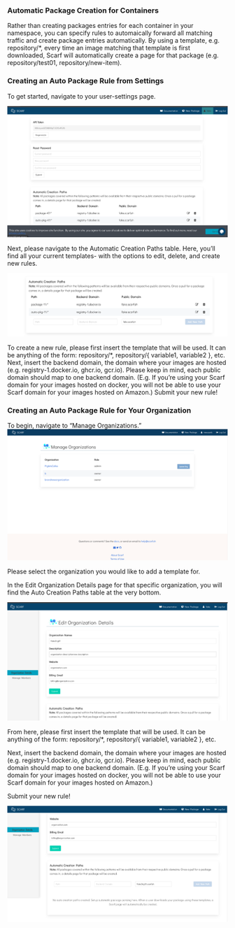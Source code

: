 
### Automatic Package Creation for Containers

Rather than creating packages entries for each container in your namespace, you can specify rules to automaically forward all matching traffic and create package entries automatically. By using a template, e.g. repository/*, every time an image matching that template is first downloaded, Scarf will automatically create a page for that package (e.g. repository/test01, repository/new-item).

### Creating an Auto Package Rule from Settings
To get started, navigate to your user-settings page.

![Image title](assets/pics/auto-creation/image5.png)

Next, please navigate to the Automatic Creation Paths table. Here, you’ll find all your current templates- with the options to edit, delete, and create new rules.

![Image title](assets/pics/auto-creation/image2.png)

To create a new rule, please first insert the template that will be used. It can be anything of the form: repository/*, repository/{ variable1, variable2 }, etc. Next, insert the backend domain, the domain where your images are hosted (e.g. registry-1.docker.io, ghcr.io, gcr.io). Please keep in mind, each public domain should map to one backend domain. (E.g. If you’re using your Scarf domain for your images hosted on docker, you will not be able to use your Scarf domain for your images hosted on Amazon.) Submit your new rule!



### Creating an Auto Package Rule for Your Organization

To begin, navigate to “Manage Organizations.”
![Image title](assets/pics/auto-creation/image4.png)

Please select the organization you would like to add a template for.

In the Edit Organization Details page for that specific organization, you will find the Auto Creation Paths table at the very bottom.

![Image title](assets/pics/auto-creation/image3.png)

From here, please first insert the template that will be used. It can be anything of the form: repository/*, repository/{ variable1, variable2 }, etc.

Next, insert the backend domain, the domain where your images are hosted (e.g. registry-1.docker.io, ghcr.io, gcr.io). Please keep in mind, each public domain should map to one backend domain. (E.g. If you’re using your Scarf domain for your images hosted on docker, you will not be able to use your Scarf domain for your images hosted on Amazon.)

Submit your new rule!


![Image title](assets/pics/auto-creation/image1.png)
